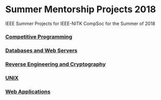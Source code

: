 # Summer Mentorship Projects 2018
IEEE Summer Projects for IEEE-NITK CompSoc for the Summer of 2018

### [Competitive Programming](https://sites.google.com/view/ieee-smp-cp-2018/home)

### [Databases and Web Servers](https://sites.google.com/view/databasesmp/home)

### [Reverse Engineering and Cryptography](https://sites.google.com/view/ieee-smp-re-crypto-2018/home)

### [UNIX](https://sites.google.com/view/ieee-nitk-unix-smp/home)

### [Web Applications](https://sites.google.com/view/ieee-nitk-web-applications/)
